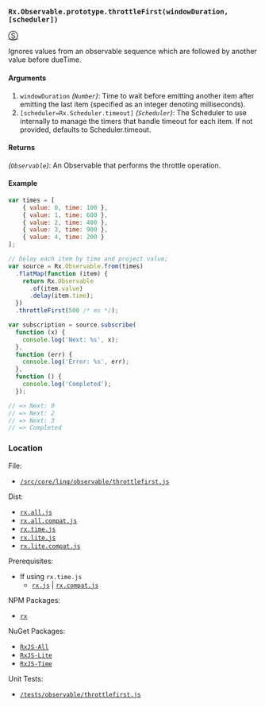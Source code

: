 ### `Rx.Observable.prototype.throttleFirst(windowDuration, [scheduler])`
[&#x24C8;](https://github.com/Reactive-Extensions/RxJS/blob/master/src/core/linq/observable/throttlefirst.js "View in source")

Ignores values from an observable sequence which are followed by another value before dueTime.

#### Arguments
1. `windowDuration` *(`Number`)*: Time to wait before emitting another item after emitting the last item (specified as an integer denoting milliseconds).
2. `[scheduler=Rx.Scheduler.timeout]` *(`Scheduler`)*:  The Scheduler to use internally to manage the timers that handle timeout for each item. If not provided, defaults to Scheduler.timeout.

#### Returns
*(`Observable`)*: An Observable that performs the throttle operation.

#### Example
```js
var times = [
    { value: 0, time: 100 },
    { value: 1, time: 600 },
    { value: 2, time: 400 },
    { value: 3, time: 900 },
    { value: 4, time: 200 }
];

// Delay each item by time and project value;
var source = Rx.Observable.from(times)
  .flatMap(function (item) {
    return Rx.Observable
      .of(item.value)
      .delay(item.time);
  })
  .throttleFirst(500 /* ms */);

var subscription = source.subscribe(
  function (x) {
    console.log('Next: %s', x);
  },
  function (err) {
    console.log('Error: %s', err);
  },
  function () {
    console.log('Completed');
  });

// => Next: 0
// => Next: 2
// => Next: 3
// => Completed
```

### Location

File:
- [`/src/core/linq/observable/throttlefirst.js`](https://github.com/Reactive-Extensions/RxJS/blob/master/src/core/linq/observable/throttlefirst.js)

Dist:
- [`rx.all.js`](https://github.com/Reactive-Extensions/RxJS/blob/master/dist/rx.all.js)
- [`rx.all.compat.js`](https://github.com/Reactive-Extensions/RxJS/blob/master/dist/rx.all.compat.js)
- [`rx.time.js`](https://github.com/Reactive-Extensions/RxJS/blob/master/dist/rx.time.js)
- [`rx.lite.js`](https://github.com/Reactive-Extensions/RxJS/blob/master/dist/rx.lite.js)
- [`rx.lite.compat.js`](https://github.com/Reactive-Extensions/RxJS/blob/master/dist/rx.lite.compat.js)

Prerequisites:
- If using `rx.time.js`
    - [`rx.js`](https://github.com/Reactive-Extensions/RxJS/blob/master/dist/rx.js) | [`rx.compat.js`](https://github.com/Reactive-Extensions/RxJS/blob/master/dist/rx.compat.js)

NPM Packages:
- [`rx`](https://www.npmjs.org/package/rx)

NuGet Packages:
- [`RxJS-All`](http://www.nuget.org/packages/RxJS-All/)
- [`RxJS-Lite`](http://www.nuget.org/packages/RxJS-Lite/)
- [`RxJS-Time`](http://www.nuget.org/packages/RxJS-Time/)

Unit Tests:
- [`/tests/observable/throttlefirst.js`](https://github.com/Reactive-Extensions/RxJS/blob/master/tests/observable/throttlefirst.js)

